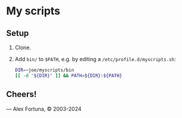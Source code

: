 
# My scripts

## Setup

1. Clone.

2. Add `bin/` to `$PATH`, e.g. by editing a `/etc/profile.d/myscripts.sh`:

   ```sh
   DIR=~joe/myscripts/bin
   [[ -d "${DIR}" ]] && PATH=${DIR}:${PATH}
   ```

## Cheers!

&mdash; Alex Fortuna, &copy; 2003-2024
